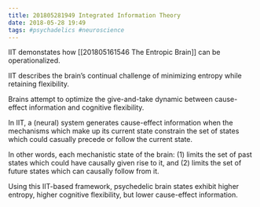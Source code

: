 ```yaml
---
title: 201805281949 Integrated Information Theory
date: 2018-05-28 19:49
tags: #psychadelics #neuroscience
---
```

IIT demonstates how [[201805161546 The Entropic Brain]] can be operationalized.

IIT describes the brain’s continual challenge of minimizing entropy while retaining flexibility.

Brains attempt to optimize the give-and-take dynamic between cause-effect information and cognitive flexibility.

In IIT, a (neural) system generates cause-effect information when the mechanisms which make up its current state constrain the set of states which could casually precede or follow the current state.

In other words, each mechanistic state of the brain: (1) limits the set of past states which could have causally given rise to it, and (2) limits the set of future states which can causally follow from it. 

Using this IIT-based framework, psychedelic brain states exhibit higher entropy, higher cognitive flexibility, but lower cause-effect information.

